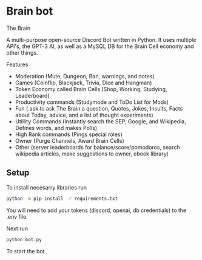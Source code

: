 # Brain bot

The Brain

A multi-purpose open-source Discord Bot written in Python. It uses multiple API's, the GPT-3 AI, as well as a MySQL DB for the Brain Cell economy and other things.

Features

 - Moderation (Mute, Dungeon, Ban, warnings, and notes)
 - Games (Coinflip, Blackjack, Trivia, Dice and Hangman)
 - Token Economy called Brain Cells (Shop, Working, Studying, Leaderboard)
 - Productivity commands (Studymode and ToDo List for Mods)
 - Fun (.ask to ask The Brain a question, Quotes, Jokes, Insults, Facts about Today, advice, and a list of thought experiments)
 - Utillity Commands (Instantly search the SEP, Google, and Wikipedia, Defines words, and makes Polls)
 - High Rank commands (Pings special roles)
 - Owner (Purge Channels, Award Brain Cells)
 - Other (server leaderboards for balance/score/pomodoros, search wikipedia articles, make suggestions to owner, ebook library)

## Setup

To install necesarry libraries run

```bash
python -m pip install -r requirements.txt
```

You will need to add your tokens (discord, openai, db credentials) to the .env file.

Next run
```bash
python bot.py
```

To start the bot

